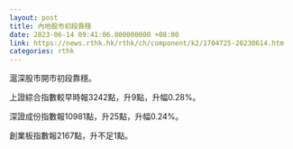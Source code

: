 ```yaml
---
layout: post
title: 內地股市初段靠穩
date: 2023-06-14 09:41:06.000000000 +08:00
link: https://news.rthk.hk/rthk/ch/component/k2/1704725-20230614.htm
categories: rthk
---
```


滬深股市開市初段靠穩。

上證綜合指數較早時報3242點，升9點，升幅0.28%。

深證成份指數報10981點，升25點，升幅0.24%。

創業板指數報2167點，升不足1點。
